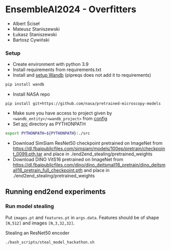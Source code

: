 # EnsembleAI2024 - Overfitters
- Albert Ściseł
- Mateusz Staniszewski
- Łukasz Staniszewski
- Bartosz Cywiński


### Setup
* Create environment with python 3.9
* Install requirements from requirements.txt
* Install and [setup Wandb](https://docs.wandb.ai/quickstart) (pipreqs does not add it to requirements)
```bash
pip install wandb
```
* Install NASA repo
```
pip install git+https://github.com/nasa/pretrained-microscopy-models
```
* Make sure you have access to project given by `<wandb_entity>/<wandb_project>` from [config](config)
* Set [src](src) directory as PYTHONPATH
```bash
export PYTHONPATH=${PYTHONPATH}:./src
```
* Download SimSiam ResNet50 checkpoint pretrained on ImageNet from https://dl.fbaipublicfiles.com/simsiam/models/100ep/pretrain/checkpoint_0099.pth.tar and place in ./end2end_stealing/pretrained_weights
* Download DINO VitS16 pretrained on ImageNet from https://dl.fbaipublicfiles.com/dino/dino_deitsmall16_pretrain/dino_deitsmall16_pretrain_full_checkpoint.pth and place in ./end2end_stealing/pretrained_weights


## Running end2end experiments

### Run model stealing
Put `images.pt` and `features.pt` in `args.data`. Features should be of shape `[N,512]` and images `[N,3,32,32]`.

Stealing an ResNet50 encoder
```bash
./bash_scripts/steal_model_hackathon.sh
```
